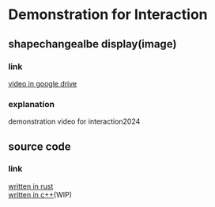 # Demonstration for Interaction
## shapechangealbe display(image)
### link
[video in google drive](https://drive.google.com/file/d/1hwfWa-LWtm4lUX7tfkbUUyHBgaoEK32d/view?usp=sharing)
### explanation
demonstration video for interaction2024

## source code
### link
[written in rust](https://github.com/kons-9/shapechangeable-computer)  
[written in c++](https://github.com/kons-9/shapechangeable_cpp)(WIP)
